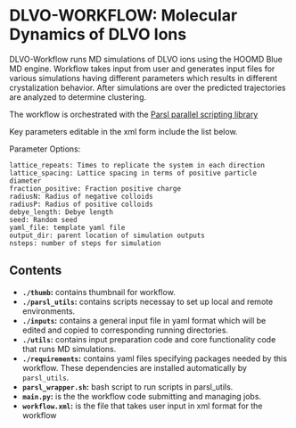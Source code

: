 # DLVO-WORKFLOW: Molecular Dynamics of DLVO Ions

DLVO-Workflow runs MD simulations of DLVO ions using the HOOMD Blue MD engine. 
Workflow takes input from user and generates input files for various simulations
having different parameters which results in different crystalization behavior.
After simulations are over the predicted trajectories are analyzed to determine clustering.

The workflow is orchestrated with the
[Parsl parallel scripting library](https://parsl-project.org/) 

Key parameters editable in the xml form include the list below.

Parameter Options:

	lattice_repeats: Times to replicate the system in each direction
	lattice_spacing: Lattice spacing in terms of positive particle diameter 	
	fraction_positive: Fraction positive charge 
	radiusN: Radius of negative colloids 
	radiusP: Radius of positive colloids
    debye_length: Debye length 
    seed: Random seed 
    yaml_file: template yaml file
	output_dir: parent location of simulation outputs
	nsteps: number of steps for simulation

## Contents

+ **`./thumb`:** contains thumbnail for workflow.
+ **`./parsl_utils`:** contains scripts necessay to set up local and remote environments.
+ **`./inputs`:** contains a general input file in yaml format which will be edited and copied to corresponding running directories.
+ **`./utils`:** contains input preparation code and core functionality code that runs MD simulations.
+ **`./requirements`:** contains yaml files specifying packages needed by this workflow.  These dependencies are installed automatically by `parsl_utils`.
+ **`parsl_wrapper.sh`:** bash script to run scripts in parsl_utils.
+ **`main.py`:** is the the workflow code submitting and managing jobs.
+ **`workflow.xml`:** is the file that takes user input in xml format for the workflow